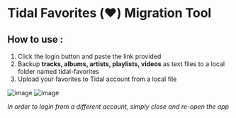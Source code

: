# Tidal Favorites (♥️) Migration Tool
## How to use :
1) Click the login button and paste the link provided
2) Backup **tracks, albums, artists, playlists, videos** as text files to a local folder named tidal-favorites
3) Upload your favorites to Tidal account from a local file

![image](https://github.com/nqwrc/Tidal-Migration-Tool/assets/44801950/dbb775e6-432e-43ac-8e76-160235748958)
![image](https://github.com/nqwrc/Tidal-Migration-Tool/assets/44801950/0c330ad2-113e-47a8-aa67-a8275c6386f9)

*In order to login from a different account, simply close and re-open the app*
